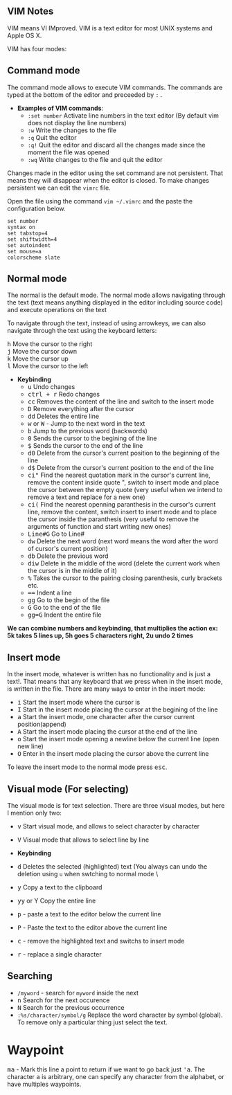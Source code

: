 ## VIM Notes

VIM means VI IMproved. VIM is a text editor for most UNIX systems and Apple OS X.

VIM has four modes:
## Command mode
The command mode allows to execute VIM commands. The commands are typed at the bottom of the editor and preceeded by ```:``` \.
- **Examples of VIM commands**:
  - ```:set number``` Activate line numbers in the text editor (By default vim does not display the line numbers)
  - ```:w``` Write the changes to the file 
  - ```:q``` Quit the editor 
  - ```:q!``` Quit the editor and discard all the changes made since the moment the file was opened
  - ```:wq``` Write changes to the file and quit the editor 

Changes made in the editor using the set command are not persistent. That means they will disappear when the editor is closed.
To make changes persistent we can edit the ```vimrc``` file.

Open the file using the command ```vim ~/.vimrc```
and the paste the configuration below. 
``` vim
set number
syntax on
set tabstop=4
set shiftwidth=4
set autoindent
set mouse=a
colorscheme slate
```

## Normal mode
The normal is the default mode. The normal mode allows navigating through the text (text means anything displayed in the editor including source code) and execute operations on the text

To navigate through the text, instead of using arrowkeys, we can also navigate through the text using the keyboard letters:


<kbd>h</kbd> Move the cursor to the right \
<kbd>j</kbd> Move the cursor down \
<kbd>k</kbd> Move the cursor up \
<kbd>l</kbd> Move the cursor to the left

- **Keybinding**
  - <kbd>u</kbd> Undo changes
  - <kbd>ctrl + r</kbd> Redo changes
  - <kbd>cc</kbd> Removes the content of the line and switch to the insert mode
  - <kbd>D</kbd> Remove everything after the cursor
  - <kbd>dd</kbd> Deletes the entire line
  - <kbd>w</kbd> or <kbd>W</kbd> - Jump to the next word in the text
  - <kbd>b</kbd> Jump to the previous word (backwords)
  - <kbd>0</kbd> Sends the cursor to the begining of the line 
  - <kbd>$</kbd> Sends the cursor to the end of the line
  - <kbd>d0</kbd> Delete from the cursor's current position to the beginning of the line
  - <kbd>d$</kbd> Delete from the cursor's current position to the end of the line
  - <kbd>ci"</kbd> Find the nearest quotation mark in the cursor's current line, remove the content inside quote ", switch to insert mode and place the cursor between the empty quote (very useful when we intend to remove a text and replace for a new one)
  - <kbd>ci(</kbd> Find the nearest openning paranthesis in the cursor's current line, remove the content, switch insert to insert mode and to place the cursor inside the paranthesis (very useful to remove the arguments of function and start writing new ones)
  - <kbd>Line#G</kbd> Go to Line#
  - <kbd>dw</kbd> Delete the next word (next word means the word after the word of cursor's current position) 
  - <kbd>db</kbd> Delete the previous word
  - <kbd>diw</kbd> Delete in the middle of the word (delete the current work when the cursor is in the middle of it)
  - <kbd>%</kbd> Takes the cursor to the pairing closing parenthesis, curly brackets etc.
  - <kbd>==</kbd> Indent a line
  - <kbd>gg</kbd> Go to the begin of the file 
  - <kbd>G</kbd> Go to the end of the file 
  - <kbd>gg=G</kbd> Indent the entire file

**We can combine numbers and keybinding, that multiplies the action
ex: 5k takes 5 lines up, 5h goes 5 characters right, 2u undo 2 times**

## Insert mode 
In the insert mode, whatever is written has no functionality and is just a text!. That means that any keyboard that we press when in the insert mode, is written in the file. There are many ways to enter in the insert mode:

- <kbd>i</kbd> Start the insert mode where the cursor is 
- <kbd>I</kbd> Start in the insert mode placing the cursor at the begining of the line 
- <kbd>a</kbd> Start the insert mode, one character after the cursor current position(append) 
- <kbd>A</kbd> Start the insert mode placing the cursor at the end of the line 
- <kbd>o</kbd> Start the insert mode opening a newline below the current line (open new line) 
- <kbd>O</kbd> Enter in the insert mode placing the cursor above the current line 

To leave the insert mode to the normal mode press <kbd>esc</kbd>.

## Visual mode (For selecting)
The visual mode is for text selection. There are three visual modes, but here I mention only two:
- <kbd>v</kbd> Start visual mode, and allows to select character by character
- <kbd>V</kbd> Visual mode that allows to select line by line

- **Keybinding**

- <kbd>d</kbd> Deletes the selected (highlighted) text (You always can undo the deletion using ```u``` when swtching to normal mode \
- <kbd>y</kbd> Copy a text to the clipboard 
- <kbd>yy</kbd> or </kbd>Y</kbd> Copy the entire line 
- <kbd>p</kbd> - paste a text to the editor below the current line 
- <kbd>P</kbd> - Paste the text to the editor above the current line 
- <kbd>c</kbd> - remove the highlighted text and switchs to insert mode
- <kbd>r</kbd> - replace a single character

## Searching

- ```/myword``` - search for ```myword``` inside the next
- <kbd>n</kbd> Search for the next occurence
- <kbd>N</kbd> Search for the previous occurrence
- ```:%s/character/symbol/g``` Replace the word character by symbol (global).
To remove only a particular thing just select the text.


# Waypoint 
<kbd>ma</kbd> - Mark this line a point to return if we want to go back just <kbd>'a</kbd>.
The character <kbd>a</kbd> is arbitrary, one can specify any character from the alphabet, or have multiples waypoints.
